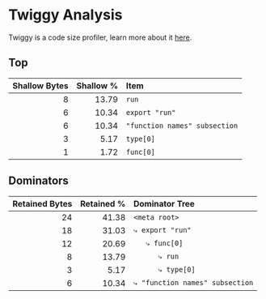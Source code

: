 # Twiggy Analysis

Twiggy is a code size profiler, learn more about it [here](https://github.com/rustwasm/twiggy).

## Top

| Shallow Bytes | Shallow % | Item |
| ------------: | --------: | :--- |
| 8 | 13.79 | `run` |
| 6 | 10.34 | `export "run"` |
| 6 | 10.34 | `"function names" subsection` |
| 3 | 5.17 | `type[0]` |
| 1 | 1.72 | `func[0]` |


## Dominators

| Retained Bytes | Retained % | Dominator Tree |
| ------------: | --------: | :--- |
| 24 | 41.38 | `<meta root>` |
| 18 | 31.03 | `⤷ export "run"` |
| 12 | 20.69 | `   ⤷ func[0]` |
| 8 | 13.79 | `      ⤷ run` |
| 3 | 5.17 | `      ⤷ type[0]` |
| 6 | 10.34 | `⤷ "function names" subsection` |
